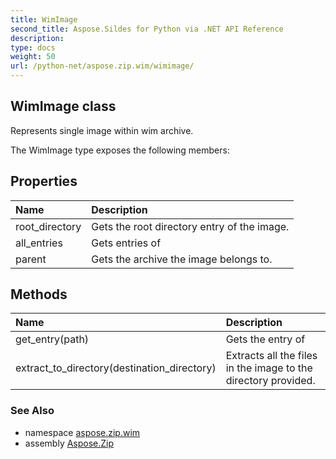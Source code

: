 ```yaml
---
title: WimImage
second_title: Aspose.Sildes for Python via .NET API Reference
description: 
type: docs
weight: 50
url: /python-net/aspose.zip.wim/wimimage/
---
```


## WimImage class

Represents single image within wim archive.

The WimImage type exposes the following members:
## Properties
| Name | Description |
| :- | :- |
|root_directory|Gets the root directory entry of the image.|
|all_entries|Gets entries of|
|parent|Gets the archive the image belongs to.|
## Methods
| Name | Description |
| :- | :- |
|get_entry(path)|Gets the entry of|
|extract_to_directory(destination_directory)|Extracts all the files in the image to the directory provided.|

### See Also

* namespace [aspose.zip.wim](/zip/python-net/aspose.zip.wim/)
* assembly [Aspose.Zip](/zip/python-net/)

